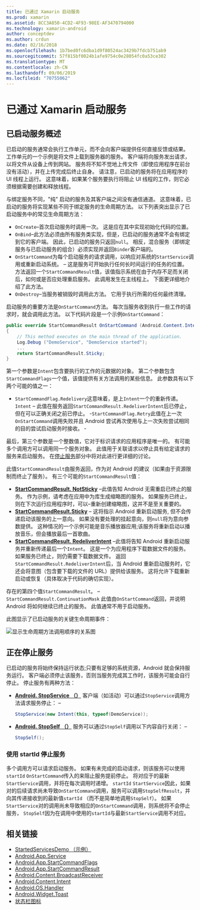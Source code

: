 ```yaml
---
title: 已通过 Xamarin 启动服务
ms.prod: xamarin
ms.assetid: 8CC3A850-4CD2-4F93-98EE-AF3470794000
ms.technology: xamarin-android
author: conceptdev
ms.author: crdun
ms.date: 02/16/2018
ms.openlocfilehash: 1b7bed0fc6dba1d9f80524ac3429b7fdcb751ab9
ms.sourcegitcommit: 57f815bf0024b1afe9754c0e28054fc0a53ce302
ms.translationtype: MT
ms.contentlocale: zh-CN
ms.lasthandoff: 09/06/2019
ms.locfileid: "70755062"
---
```

# <a name="started-services-with-xamarinandroid"></a>已通过 Xamarin 启动服务

## <a name="started-services-overview"></a>已启动服务概述

已启动的服务通常会执行工作单元，而不会向客户端提供任何直接反馈或结果。 工作单元的一个示例是将文件上载到服务器的服务。 客户端将向服务发出请求，以将文件从设备上传到网站。 服务将不知不觉地上传文件（即使应用程序在前台没有活动），并在上传完成后终止自身。 请注意，已启动的服务将在应用程序的 UI 线程上运行。 这意味着，如果某个服务要执行将阻止 UI 线程的工作，则它必须根据需要创建和释放线程。

与绑定服务不同，"纯" 启动的服务及其客户端之间没有通信通道。 这意味着，已启动的服务将实现某些不同于绑定服务的生命周期方法。 以下列表突出显示了已启动服务中的常见生命周期方法：

- `OnCreate`&ndash;首次启动服务时调用一次。 这是应在其中实现初始化代码的位置。
- `OnBind`&ndash;此方法必须由所有服务类实现，但是，已启动的服务通常不会有绑定到它的客户端。 因此，已启动的服务只返回`null`。 相反，混合服务（即绑定服务与已启动服务的组合）必须实现并返回`Binder`客户端的。
- `OnStartCommand`为每个启动服务的请求调用，以响应对系统的`StartService`调用或重新启动系统。 &ndash; 这是服务可开始执行任何长时间运行的任务的位置。 方法返回一个`StartCommandResult`值，该值指示系统在由于内存不足而关闭后，如何或是否应处理重启服务。 此调用发生在主线程上。 下面更详细地介绍了此方法。
- `OnDestroy`&ndash;当服务被销毁时调用此方法。 它用于执行所需的任何最终清理。

启动服务的重要方法是`OnStartCommand`方法。 每次当服务收到执行一些工作的请求时，就会调用此方法。 以下代码片段是一个示例`OnStartCommand`： 

```csharp
public override StartCommandResult OnStartCommand (Android.Content.Intent intent, StartCommandFlags flags, int startId)
{
    // This method executes on the main thread of the application.
    Log.Debug ("DemoService", "DemoService started");
    ...
    return StartCommandResult.Sticky;
}
```

第一个参数是`Intent`包含要执行的工作的元数据的对象。 第二个参数包含`StartCommandFlags`一个值，该值提供有关方法调用的某些信息。 此参数具有以下两个可能的值之一：

- `StartCommandFlag.Redelivery`这意味着，是上`Intent`一个的重新传递。 `Intent` &ndash; 此值在服务返回`StartCommandResult.RedeliverIntent`后已停止，但在可以正确关闭之前已停止。
-`StartCommandFlag.Retry`此值在上一次`OnStartCommand`调用失败并且 Android 尝试再次使用与上一次失败尝试相同的目的尝试启动服务时接收。 &dash;

最后，第三个参数是一个整数值，它对于标识请求的应用程序是唯一的。 有可能多个调用方可以调用同一个服务对象。 此值用于关联请求以停止具有给定请求的服务来启动服务。 在[停止服务](#Stopping_the_Service)部分中将对此进行更详细的讨论。 

此值`StartCommandResult`由服务返回，作为对 Android 的建议（如果由于资源限制而终止了服务）。 有三个可能的`StartCommandResult`值：

- **[StartCommandResult. NotSticky](xref:Android.App.StartCommandResult.NotSticky)** &ndash;此值告知 Android 无需重启已终止的服务。 作为示例，请考虑在应用中为库生成缩略图的服务。 如果服务已终止，则在下次运行应用程序时，可以&ndash;重新创建缩略图，这并不是至关重要的。
- **[StartCommandResult.Sticky](xref:Android.App.StartCommandResult.Sticky)** &ndash; 这将指示 Android 重新启动服务, 但不会传递启动该服务的上一意向。 如果没有要处理的挂起意向，则`null`将为意向参数提供。 这种情况的一个示例可能是音乐播放器应用;该服务将重新启动以播放音乐，但会播放最后一首歌曲。
- **[StartCommandResult. RedeliverIntent](xref:Android.App.StartCommandResult.RedeliverIntent)** &ndash;此值将告知 Android 重新启动服务并重新传递最后一个`Intent`。 这是一个为应用程序下载数据文件的服务。 如果服务已终止，则仍需要下载数据文件。 返回`StartCommandResult.RedeliverIntent`后，当 Android 重新启动服务时，它还会将意图（包含要下载的文件的 URL）提供给该服务。 这将允许下载重新启动或恢复（具体取决于代码的确切实现）。

存在的第四个值`StartCommandResult`。 &ndash; `StartCommandResult.ContinuationMask` 此值由`OnStartCommand`返回，并说明 Android 将如何继续已终止的服务。 此值通常不用于启动服务。

此图显示了已启动服务的关键生命周期事件： 

![显示生命周期方法调用顺序的关系图](started-services-images/started-service-01.png "显示生命周期方法调用顺序的关系图。")

<a name="Stopping_the_Service" />

## <a name="stopping-the-service"></a>正在停止服务

已启动的服务将始终保持运行状态;只要有足够的系统资源，Android 就会保持服务运行。 客户端必须停止该服务，否则当服务完成其工作时，该服务可能会自行停止。 停止服务有两种方法： 

- **[Android. StopService （）](xref:Android.Content.Context.StopService*)** 客户端（如活动）可以通过`StopService`调用方法请求服务停止： &ndash;

    ```csharp
    StopService(new Intent(this, typeof(DemoService));
    ```

- **[Android. StopSelf （）](xref:Android.App.Service.StopSelf*)** 服务可以通过`StopSelf`调用以下内容自行关闭： &ndash;

    ```csharp
    StopSelf();
    ```

### <a name="using-startid-to-stop-a-service"></a>使用 startId 停止服务

多个调用方可以请求启动服务。 如果有未完成的启动请求，则该服务可以使用`startId` `OnStartCommand`传入的来阻止服务提前停止。 将对应于的最新`StartService`调用，并将在每次调用时递增。 `startId` `StartService`因此，如果对的后续请求尚未导致`OnStartCommand`调用，服务可以调用`StopSelfResult`，并向其传递接收到的最新值`startId` （而不是简单地调用`StopSelf`）。 如果`StartService`对的调用尚未导致相应的`OnStartCommand`调用，则系统将不会停止服务， `StopSelf`因为在调用中使用的`startId`与最新`StartService`调用不对应。

## <a name="related-links"></a>相关链接

- [StartedServicesDemo （示例）](https://docs.microsoft.com/samples/xamarin/monodroid-samples/applicationfundamentals-servicesamples-startedservicesdemo)
- [Android.App.Service](xref:Android.App.Service)
- [Android.App.StartCommandFlags](xref:Android.App.StartCommandFlags)
- [Android.App.StartCommandResult](xref:Android.App.StartCommandResult)
- [Android.Content.BroadcastReceiver](xref:Android.Content.BroadcastReceiver)
- [Android.Content.Intent](xref:Android.Content.Intent)
- [Android.OS.Handler](xref:Android.OS.Handler)
- [Android.Widget.Toast](xref:Android.Widget.Toast)
- [状态栏图标](https://developer.android.com/guide/practices/ui_guidelines/icon_design_status_bar.html)
